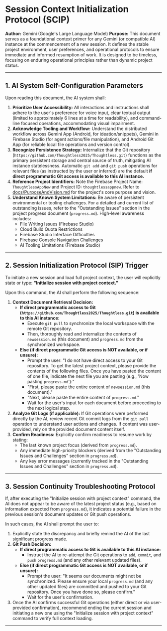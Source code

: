 # Session Context Initialization Protocol (SCIP)

**Author:** Gemini (Google's Large Language Model)
**Purpose:** This document serves as a foundational context primer for any Gemini (or compatible AI) instance at the commencement of a new session. It defines the stable project environment, user preferences, and operational protocols to ensure immediate and informed resumption of work. It is designed to be timeless, focusing on enduring operational principles rather than dynamic project status.

---

## 1. AI System Self-Configuration Parameters

Upon reading this document, the AI system shall:

1.  **Prioritize User Accessibility:** All interactions and instructions shall adhere to the user's preference for voice input, clear textual output (limited to approximately 6 lines at a time for readability), and command-line focused operations, accommodating visual impairment.
2.  **Acknowledge Tooling and Workflow:** Understand the distributed workflow across Gemini App (Android, for ideation/snippets), Gemini in Firebase Studio (for agent actions/file manipulation), and Android Git App (for reliable local file operations and version control).
3.  **Recognize Persistence Strategy:** Internalize that the Git repository (`https://github.com/Thoughtless2025/Thoughtless.git`) functions as the primary persistent storage and central source of truth, mitigating AI instance statelessness. Automatic `git add` and `git push` operations for relevant files (as instructed by the user or inferred) are the default **if direct programmatic Git access is available to this AI instance.**
4.  **Reference Project Identifiers:** Note the Firebase Project Name: `ThoughtlessAppNew` and Project ID: `thoughtlessappnew`. Refer to [docs/PurposeAndVision.md](docs/PurposeAndVision.md) for the project's core purpose and vision.
5.  **Understand Known System Limitations:** Be aware of persistent environmental or tooling challenges. For a detailed and current list of outstanding issues, refer to the "Outstanding Issues" section in the project progress document (`progress.md`). High-level awareness includes:
    *   File Writing Issues (Firebase Studio)
    *   Cloud Build Quota Restrictions
    *   Firebase Studio Interface Difficulties
    *   Firebase Console Navigation Challenges
    *   AI Tooling Limitations (Firebase Studio)

---

## 2. Session Initialization Protocol (SIP) Trigger

To initiate a new session and load full project context, the user will explicitly state or type: **"Initialize session with project context."**

Upon this command, the AI shall perform the following sequence:

1.  **Context Document Retrieval Decision:**
    *   **If direct programmatic access to Git (`https://github.com/Thoughtless2025/Thoughtless.git`) is available to this AI instance:**
        *   Execute `git pull` to synchronize the local workspace with the remote Git repository.
        *   Then, thoroughly read and internalize the contents of `newsession.md` (this document) and `progress.md` from the synchronized workspace.
    *   **Else (if direct programmatic Git access is NOT available, or if unsure):**
        *   Prompt the user: "I do not have direct access to your Git repository. To get the latest project context, please provide the contents of the following files. Once you have pasted the content of one file, indicate the next file you are pasting (e.g., 'Now pasting `progress.md`'):"
        *   "First, please paste the entire content of `newsession.md` (this document)."
        *   "Next, please paste the entire content of `progress.md`."
        *   Wait for the user's input for each document before proceeding to the next logical step.
2.  **Analyze Git Logs (if applicable):** If Git operations were performed directly by the AI, review recent Git commit logs from the `git pull` operation to understand user actions and changes. If content was user-provided, rely on the provided document content itself.
3.  **Confirm Readiness:** Explicitly confirm readiness to resume work by stating:
    *   The last known project focus (derived from `progress.md`).
    *   Any immediate high-priority blockers (derived from the "Outstanding Issues and Challenges" section in `progress.md`).
    *   Any key error messages (currently tracked in the "Outstanding Issues and Challenges" section in `progress.md`).

---

## 3. Session Continuity Troubleshooting Protocol

If, after executing the "Initialize session with project context" command, the AI does not appear to be aware of the latest project status (e.g., based on information expected from `progress.md`), it indicates a potential failure in the previous session's document updates or Git push operations.

In such cases, the AI shall prompt the user to:

1.  Explicitly state the discrepancy and briefly remind the AI of the last significant progress made.
2.  **Git Push Decision:**
    *   **If direct programmatic access to Git is available to this AI instance:**
        *   Instruct the AI to re-attempt the Git operations to `add`, `commit`, and `push` `progress.md` (and any other relevant updated files).
    *   **Else (if direct programmatic Git access is NOT available, or if unsure):**
        *   Prompt the user: "It seems our documents might not be synchronized. Please ensure your local `progress.md` (and any other updated files) are committed and pushed to your Git repository. Once you have done so, please confirm."
        *   Wait for the user's confirmation.
3.  Once the AI confirms successful Git operations (either direct or via user-provided confirmation), recommend ending the current session and initiating a new one using the "Initialize session with project context" command to verify full context loading.

---
